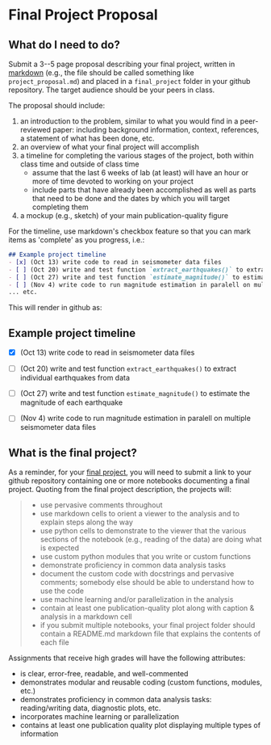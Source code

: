 # Final Project Proposal

## What do I need to do?

Submit a 3--5 page proposal describing your final project, written in [markdown](https://docs.github.com/en/get-started/writing-on-github/getting-started-with-writing-and-formatting-on-github/basic-writing-and-formatting-syntax) (e.g., the file should be called something like `project_proposal.md`) and placed in a `final_project` folder in your github repository.  The target audience should be your peers in class.  

The proposal should include:

1. an introduction to the problem, similar to what you would find in a peer-reviewed paper: including background information, context, references, a statement of what has been done, etc.
2. an overview of what your final project will accomplish
3. a timeline for completing the various stages of the project, both within class time and outside of class time
    * assume that the last 6 weeks of lab (at least) will have an hour or more of time devoted to working on your project
    * include parts that have already been accomplished as well as parts that need to be done and the dates by which you will target completing them
4. a mockup (e.g., sketch) of your main publication-quality figure


For the timeline, use markdown's checkbox feature so that you can mark items as 'complete' as you progress, i.e.:

```markdown
## Example project timeline
- [x] (Oct 13) write code to read in seismometer data files
- [ ] (Oct 20) write and test function `extract_earthquakes()` to extract individual earthquakes from data
- [ ] (Oct 27) write and test function `estimate_magnitude()` to estimate the magnitude of each earthquake
- [ ] (Nov 4) write code to run magnitude estimation in paralell on multiple seismometer data files
... etc.
```

This will render in github as:
## Example project timeline
- [x] (Oct 13) write code to read in seismometer data files
- [ ] (Oct 20) write and test function `extract_earthquakes()` to extract individual earthquakes from data
- [ ] (Oct 27) write and test function `estimate_magnitude()` to estimate the magnitude of each earthquake
- [ ] (Nov 4) write code to run magnitude estimation in paralell on multiple seismometer data files


## What is the final project?
As a reminder, for your [final project](https://iu.instructure.com/courses/2166341/assignments/15482432), you will need to submit a link to your github repository containing one or more notebooks documenting a final project.  Quoting from the final project description, the projects will: 

> * use pervasive comments throughout
> * use markdown cells to orient a viewer to the analysis and to explain steps along the way
> * use python cells to demonstrate to the viewer that the various sections of the notebook (e.g., reading of the data) are doing what is expected
> * use custom python modules that you write or custom functions
> * demonstrate proficiency in common data analysis tasks
> * document the custom code with docstrings and pervasive comments; somebody else should be able to understand how to use the code
> * use machine learning and/or parallelization in the analysis
> * contain at least one publication-quality plot along with caption & analysis in a markdown cell
> * if you submit multiple notebooks, your final project folder should contain a README.md markdown file that explains the contents of each file

Assignments that receive high grades will have the following attributes:

* is clear, error-free, readable, and well-commented
* demonstrates modular and reusable coding (custom functions, modules, etc.)
* demonstrates proficiency in common data analysis tasks: reading/writing data, diagnostic plots, etc.
* incorporates machine learning or parallelization
* contains at least one publication quality plot displaying multiple types of information
